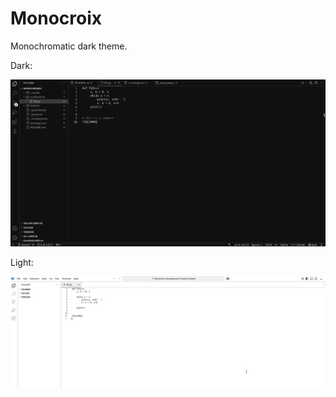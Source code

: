 # Monocroix

Monochromatic dark theme.



Dark:

![](screenshots/fib.py.png)

Light:

![](screenshots/fib-light.png)